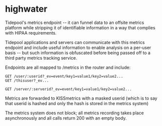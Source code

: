 highwater
=========

Tidepool's metrics endpoint -- it can funnel data to an offsite metrics platform while stripping it of identifiable information in a way that complies with HIPAA requirements.

Tidepool applications and servers can communicate with this metrics endpoint and include useful information to enable analysis on a per-user basis -- but such information is obfuscated before being passed off to a third party metrics tracking service.

Endpoints are all mapped to /metrics in the router and include:

    GET /user/:userid?_ev=event/key1=value1/key2=value2...
    GET /thisuser?_ev...

    GET /server/:serverid?_ev=event/key1=value1/key2=value2...

Metrics are forwarded to KISSmetrics with a masked userid (which is to say that userid is hashed and only the hash is stored in the metrics system)

The metrics system does not block; all metrics recording takes place asynchronously and all calls return 200 with an empty body.
